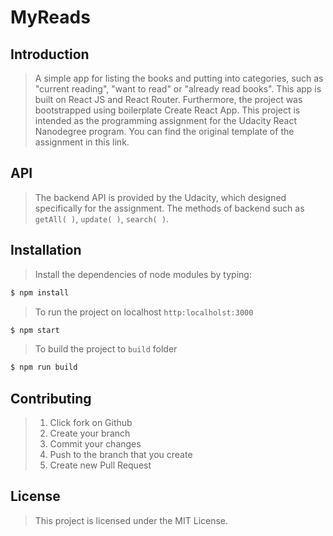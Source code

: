 # MyReads

## Introduction

> A simple app for listing the books and putting into categories, such as "current reading", "want to read" or "already read books". This app is built on React JS and React Router. Furthermore, the project was bootstrapped using boilerplate Create React App. This project is intended as the programming assignment for the Udacity React Nanodegree program. You can find the original template of the assignment in this link.

## API 

> The backend API is provided by the Udacity, which designed specifically for the assignment.  The methods of backend such as `getAll( )`, `update( )`, `search( )`.

## Installation

> Install the dependencies of node modules by typing: 
```bash
$ npm install
```
> To run the project on localhost `http:localholst:3000`
```bash
$ npm start
```
> To build the project to `build` folder
```bash
$ npm run build
```

## Contributing
> 1. Click fork on Github 
> 2. Create your branch 
> 3. Commit your changes
> 4. Push to the branch that you create
> 5. Create new Pull Request

## License
> This project is licensed under the MIT License. 

